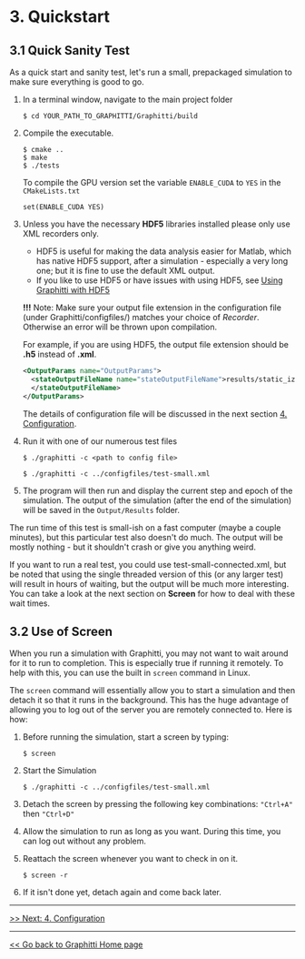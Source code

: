 # 3. Quickstart

## 3.1 Quick Sanity Test

As a quick start and sanity test, let's run a small, prepackaged simulation to make sure everything is good to go. 

1. In a terminal window, navigate to the main project folder

   ```shell
   $ cd YOUR_PATH_TO_GRAPHITTI/Graphitti/build
   ```

2. Compile the executable.
   ```shell
   $ cmake ..
   $ make
   $ ./tests
   ```
   To compile the GPU version set the variable `ENABLE_CUDA` to `YES` in the `CMakeLists.txt`
   ```shell
   set(ENABLE_CUDA YES)
   ```

3. Unless you have the necessary **HDF5** libraries installed please only use XML recorders only.

   - HDF5 is useful for making the data analysis easier for Matlab, which has native HDF5 support, after a simulation - especially a very long one; but it is fine to use the default XML output.
   - If you like to use HDF5 or have issues with using HDF5, see [Using Graphitti with HDF5](https://github.com/UWB-Biocomputing/BrainGrid/wiki/Using-BrainGrid-with-HDF5)

   **!!!** Note: Make sure your output file extension in the configuration file (under Graphitti/configfiles/) matches your choice of *Recorder*. Otherwise an error will be thrown upon compilation. 

   For example, if you are using HDF5, the output file extension should be **.h5** instead of **.xml**. 

   ```xml
   <OutputParams name="OutputParams">
     <stateOutputFileName name="stateOutputFileName">results/static_izh_historyDump.h5
     </stateOutputFileName>
   </OutputParams>
   ```

   The details of configuration file will be discussed in the next section [4. Configuration](04_configuration.md).


4. Run it with one of our numerous test files 

   ```shell
   $ ./graphitti -c <path to config file>
   ```

   ```shell
   $ ./graphitti -c ../configfiles/test-small.xml
   ```

5. The program will then run and display the current step and epoch of the simulation. The output of the simulation (after the end of the simulation) will be saved in the ```Output/Results``` folder.

The run time of this test is small-ish on a fast computer (maybe a couple minutes), but this particular test also doesn't do much. The output will be mostly nothing - but it shouldn't crash or give you anything weird. 

If you want to run a real test, you could use test-small-connected.xml, but be noted that using the single threaded version of this (or any larger test) will result in hours of waiting, but the output will be much more interesting. You can take a look at the next section on **Screen** for how to deal with these wait times.

## 3.2 Use of Screen 

When you run a simulation with Graphitti, you may not want to wait around for it to run to completion. This is especially true if running it remotely. To help with this, you can use the built in `screen` command in Linux.

The `screen` command will essentially allow you to start a simulation and then detach it so that it runs in the background.  This has the huge advantage of allowing you to log out of the server you are remotely connected to.  Here is how:

1. Before running the simulation, start a screen by typing:

   ````shell
   $ screen
   ````

2. Start the Simulation

   ```shell
   $ ./graphitti -c ../configfiles/test-small.xml
   ```

3. Detach the screen by pressing the following key combinations:
   `"Ctrl+A"`  then `"Ctrl+D"`

4. Allow the simulation to run as long as you want. During this time, you can log out without any problem.

5. Reattach the screen whenever you want to check in on it.

   ```shell
   $ screen -r
   ```

6. If it isn't done yet, detach again and come back later.


-------------
[>> Next: 4. Configuration](04_configuration.md)

-------------
[<< Go back to Graphitti Home page](http://uwb-biocomputing.github.io/Graphitti/)

